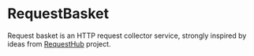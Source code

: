 # RequestBasket

Request basket is an HTTP request collector service, strongly inspired by ideas from [RequestHub](https://github.com/kyledayton/requesthub) project.
